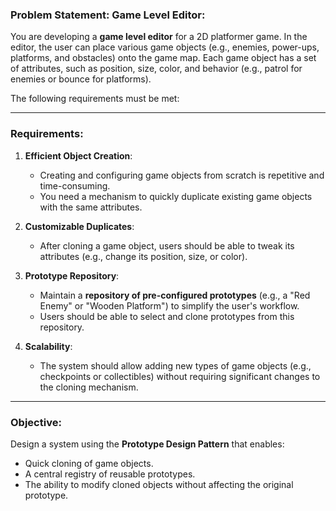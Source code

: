 ### **Problem Statement: Game Level Editor**:

You are developing a **game level editor** for a 2D platformer game. In the editor, the user can place various game objects (e.g., enemies, power-ups, platforms, and obstacles) onto the game map. Each game object has a set of attributes, such as position, size, color, and behavior (e.g., patrol for enemies or bounce for platforms).

The following requirements must be met:

---

### **Requirements**:

1. **Efficient Object Creation**:

   - Creating and configuring game objects from scratch is repetitive and time-consuming.
   - You need a mechanism to quickly duplicate existing game objects with the same attributes.

2. **Customizable Duplicates**:

   - After cloning a game object, users should be able to tweak its attributes (e.g., change its position, size, or color).

3. **Prototype Repository**:

   - Maintain a **repository of pre-configured prototypes** (e.g., a "Red Enemy" or "Wooden Platform") to simplify the user's workflow.
   - Users should be able to select and clone prototypes from this repository.

4. **Scalability**:
   - The system should allow adding new types of game objects (e.g., checkpoints or collectibles) without requiring significant changes to the cloning mechanism.

---

### **Objective**:

Design a system using the **Prototype Design Pattern** that enables:

- Quick cloning of game objects.
- A central registry of reusable prototypes.
- The ability to modify cloned objects without affecting the original prototype.

